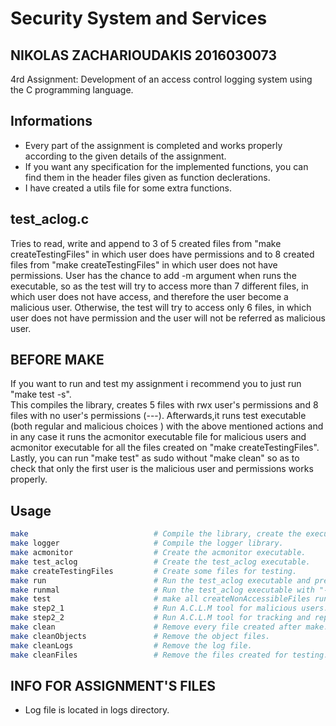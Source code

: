 # Security System and Services

## NIKOLAS ZACHARIOUDAKIS 2016030073

4rd Assignment: Development of an access control logging system using the C programming language.

## Informations

* Every part of the assignment is completed and works properly according to the given details of the assignment.
* If you want any specification for the implemented functions, you can find them in the header files given as function declerations.
* I have created a utils file for some extra functions.

## test_aclog.c

Tries to read, write and append to 3 of 5 created files from "make createTestingFiles" in which user does have permissions and to 8 created files from "make createTestingFiles" in which user does not have permissions. User has the chance to add -m argument when runs the executable, so as the test will try to access more than 7 different files, in which user does not have access, and therefore the user become a malicious user. Otherwise, the test will try to access only 6 files, in which user does not have permission and the user will not be referred as malicious user.

## BEFORE MAKE

If you want to run and test my assignment i recommend you to just run "make test -s".  
This compiles the library, creates 5 files with rwx user's permissions and 8 files with no user's permissions (---). Afterwards,it runs test executable (both regular and malicious choices ) with the above mentioned actions and in any case it runs the acmonitor executable file for malicious users and acmonitor executable for all the files created on "make createTestingFiles". Lastly, you can run "make test" as sudo without "make clean" so as to check that only the first user is the malicious user and permissions works properly.

## Usage

```bash
make                            # Compile the library, create the executables and "touch" testing files.
make logger                     # Compile the logger library.
make acmonitor                  # Create the acmonitor executable.
make test_aclog                 # Create the test_aclog executable.
make createTestingFiles         # Create some files for testing.
make run                        # Run the test_aclog executable and preload logger library
make runmal                     # Run the test_aclog executable with "-m" and preload logger library
make test                       # make all createNonAccessibleFiles run step2_1 step2_2 runmal step2_1 step2_2
make step2_1                    # Run A.C.L.M tool for malicious users.
make step2_2                    # Run A.C.L.M tool for tracking and reporting users for all the files cerated.
make clean                      # Remove every file created after make.
make cleanObjects               # Remove the object files.
make cleanLogs                  # Remove the log file.
make cleanFiles                 # Remove the files created for testing.
```

## INFO FOR ASSIGNMENT'S FILES

* Log file is located in logs directory.
